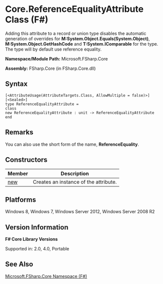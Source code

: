# Core.ReferenceEqualityAttribute Class (F#)

Adding this attribute to a record or union type disables the automatic generation of overrides for **M:System.Object.Equals(System.Object)**, **M:System.Object.GetHashCode** and **T:System.IComparable** for the type. The type will by default use reference equality.

**Namespace/Module Path:** Microsoft.FSharp.Core

**Assembly:** FSharp.Core (in FSharp.Core.dll)


## Syntax

```
[<AttributeUsage(AttributeTargets.Class, AllowMultiple = false)>]
[<Sealed>]
type ReferenceEqualityAttribute =
class
new ReferenceEqualityAttribute : unit -> ReferenceEqualityAttribute
end
```

## Remarks
You can also use the short form of the name, **ReferenceEquality**.


## Constructors


|Member|Description|
|------|-----------|
|[new](http://msdn.microsoft.com/en-us/library/a1deaf51-602e-4fc9-9b1e-8f70d325bf20)|Creates an instance of the attribute.|

## Platforms
Windows 8, Windows 7, Windows Server 2012, Windows Server 2008 R2


## Version Information
**F# Core Library Versions**

Supported in: 2.0, 4.0, Portable




## See Also
[Microsoft.FSharp.Core Namespace &#40;F&#35;&#41;](Microsoft.FSharp.Core+Namespace+%28FSharp%29.md)

